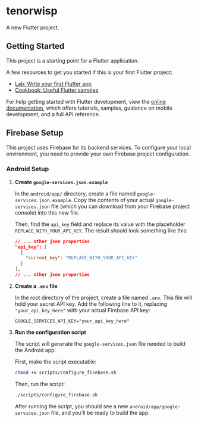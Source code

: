 # tenorwisp

A new Flutter project.

## Getting Started

This project is a starting point for a Flutter application.

A few resources to get you started if this is your first Flutter project:

- [Lab: Write your first Flutter app](https://docs.flutter.dev/get-started/codelab)
- [Cookbook: Useful Flutter samples](https://docs.flutter.dev/cookbook)

For help getting started with Flutter development, view the
[online documentation](https://docs.flutter.dev/), which offers tutorials,
samples, guidance on mobile development, and a full API reference.

## Firebase Setup

This project uses Firebase for its backend services. To configure your local environment, you need to provide your own Firebase project configuration.

### Android Setup

1.  **Create `google-services.json.example`**

    In the `android/app/` directory, create a file named `google-services.json.example`. Copy the contents of your actual `google-services.json` file (which you can download from your Firebase project console) into this new file.

    Then, find the `api_key` field and replace its value with the placeholder `REPLACE_WITH_YOUR_API_KEY`. The result should look something like this:

    ```json
    // ... other json properties
    "api_key": [
      {
        "current_key": "REPLACE_WITH_YOUR_API_KEY"
      }
    ],
    // ... other json properties
    ```

2.  **Create a `.env` file**

    In the root directory of the project, create a file named `.env`. This file will hold your secret API key. Add the following line to it, replacing `"your_api_key_here"` with your actual Firebase API key:

    ```
    GOOGLE_SERVICES_API_KEY="your_api_key_here"
    ```

3.  **Run the configuration script**

    The script will generate the `google-services.json` file needed to build the Android app.

    First, make the script executable:
    ```sh
    chmod +x scripts/configure_firebase.sh
    ```

    Then, run the script:
    ```sh
    ./scripts/configure_firebase.sh
    ```

    After running the script, you should see a new `android/app/google-services.json` file, and you'll be ready to build the app.
